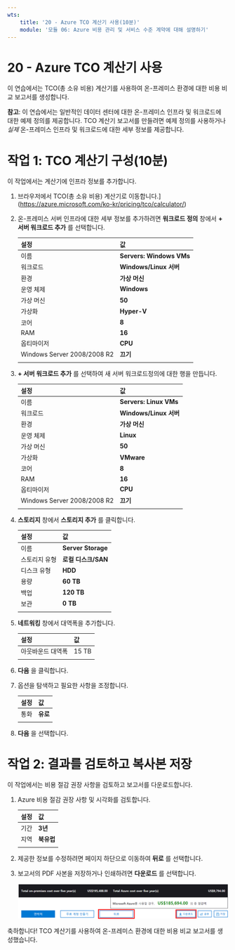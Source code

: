 ```yaml
---
wts:
    title: '20 - Azure TCO 계산기 사용(10분)'
    module: '모듈 06: Azure 비용 관리 및 서비스 수준 계약에 대해 설명하기'
---
```

# 20 - Azure TCO 계산기 사용


이 연습에서는 TCO(총 소유 비용) 계산기를 사용하여 온-프레미스 환경에 대한 비용 비교 보고서를 생성합니다.

**참고**: 이 연습에서는 일반적인 데이터 센터에 대한 온-프레미스 인프라 및 워크로드에 대한 예제 정의를 제공합니다. TCO 계산기 보고서를 만들려면 예제 정의를 사용하거나 *실제* 온-프레미스 인프라 및 워크로드에 대한 세부 정보를 제공합니다.

# 작업 1: TCO 계산기 구성(10분)

이 작업에서는 계산기에 인프라 정보를 추가합니다. 

1. 브라우저에서 TCO(총 소유 비용) 계산기로 이동합니다.](https://azure.microsoft.com/ko-kr/pricing/tco/calculator/)

2. 온-프레미스 서버 인프라에 대한 세부 정보를 추가하려면 **워크로드 정의** 창에서 **+ 서버 워크로드 추가** 를 선택합니다.

    | 설정 | 값 |
    | -- | -- |
    | 이름 | **Servers: Windows VMs** |
    | 워크로드 | **Windows/Linux 서버** |
    | 환경 | **가상 머신** |
    | 운영 체제 | **Windows** |  
    | 가상 머신 | **50** |
    | 가상화 | **Hyper-V** |
    | 코어 | **8**|
    | RAM | **16** |
    | 옵티마이저 | **CPU** |
    | Windows Server 2008/2008 R2 | **끄기** |
    | | |

3. **+ 서버 워크로드 추가** 를 선택하여 새 서버 워크로드정의에 대한 행을 만듭니다. 

    | 설정 | 값 |
    | -- | -- |
    | 이름 | **Servers: Linux VMs** |
    | 워크로드 | **Windows/Linux 서버** |
    | 환경 | **가상 머신** |
    | 운영 체제 | **Linux** |  
    | 가상 머신 | **50** |
    | 가상화 | **VMware** |
    | 코어 | **8**|
    | RAM | **16** |
    | 옵티마이저 | **CPU** |
    | Windows Server 2008/2008 R2 | **끄기** |
    | | |

4. **스토리지** 창에서 **스토리지 추가** 를 클릭합니다.

    | 설정 | 값 |
    | -- | -- |
    | 이름 | **Server Storage** |
    | 스토리지 유형 | **로컬 디스크/SAN** |
    | 디스크 유형 | **HDD** |
    | 용량 | **60 TB** |  
    | 백업 | **120 TB** |
    | 보관 | **0 TB** |
    | | |

5. **네트워킹** 창에서 대역폭을 추가합니다. 

    | 설정 | 값 |
    | -- | -- |
    | 아웃바운드 대역폭 | 15 TB|
    | | |

6. **다음** 을 클릭합니다.

7. 옵션을 탐색하고 필요한 사항을 조정합니다. 

    | 설정 | 값 |
    | -- | -- |
    | 통화 | **유로** |
    | | |

8. **다음** 을 선택합니다.

# 작업 2: 결과를 검토하고 복사본 저장

이 작업에서는 비용 절감 권장 사항을 검토하고 보고서를 다운로드합니다. 

1. Azure 비용 절감 권장 사항 및 시각화를 검토합니다.

    | 설정 | 값 |
    | -- | -- |
    | 기간| **3년** |
    | 지역 | **북유럽** |
    | | |


2. 제공한 정보를 수정하려면 페이지 하단으로 이동하여 **뒤로** 를 선택합니다. 

3. 보고서의 PDF 사본을 저장하거나 인쇄하려면 **다운로드** 를 선택합니다.

    ![Azure TCO 계산기 보고서 창의 스크린샷. 강조 표시되고 완료된 입력 필드는 TCO 계산기 기간을 3년으로 설정하고 지역을 북유럽으로 설정하는 방법을 나타냅니다. 그래프는 Azure 사용에 의한 비용 절감과 비교되는 온-프레미스 인프라 및 워크로드 오프셋 비용을 보여줍니다.](../images/2001.png)

축하합니다! TCO 계산기를 사용하여 온-프레미스 환경에 대한 비용 비교 보고서를 생성했습니다.
